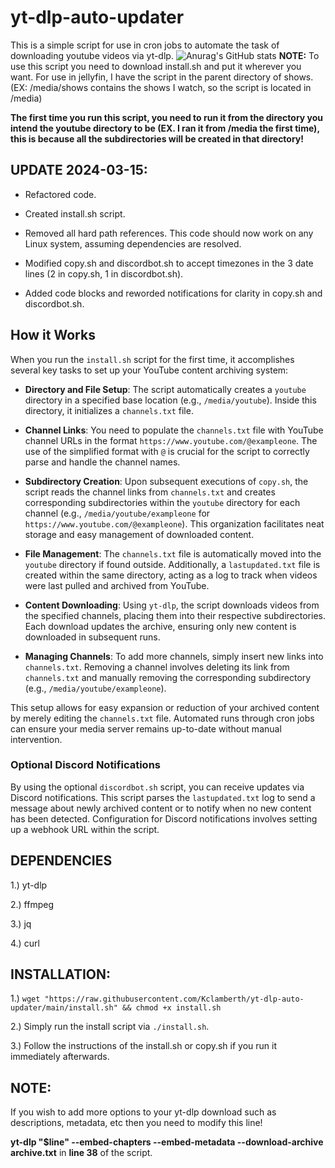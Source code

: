 # yt-dlp-auto-updater
This is a simple script for use in cron jobs to automate the task of downloading youtube videos via yt-dlp. 
![Anurag's GitHub stats](https://github-readme-stats.vercel.app/api?username=kclamberth&show_icons=true&theme=transparent)
**NOTE:**
To use this script you need to download install.sh and put it wherever you want.
For use in jellyfin, I have the script in the parent directory of shows.
(EX: /media/shows contains the shows I watch, so the script is located in /media)

**The first time you run this script, you need to run it from the directory you intend the youtube directory to be (EX. I ran it from /media the first time), this is because all the subdirectories will be created in that directory!**

**UPDATE 2024-03-15:**
--------------------------------------------------------------------------------------------------------------------------------
* Refactored code.

* Created install.sh script.

* Removed all hard path references. This code should now work on any Linux system, assuming dependencies are resolved.

* Modified copy.sh and discordbot.sh to accept timezones in the 3 date lines (2 in copy.sh, 1 in discordbot.sh).

* Added code blocks and reworded notifications for clarity in copy.sh and discordbot.sh.

## How it Works

When you run the `install.sh` script for the first time, it accomplishes several key tasks to set up your YouTube content archiving system:

- **Directory and File Setup**: The script automatically creates a `youtube` directory in a specified base location (e.g., `/media/youtube`). Inside this directory, it initializes a `channels.txt` file.

- **Channel Links**: You need to populate the `channels.txt` file with YouTube channel URLs in the format `https://www.youtube.com/@exampleone`. The use of the simplified format with `@` is crucial for the script to correctly parse and handle the channel names.

- **Subdirectory Creation**: Upon subsequent executions of `copy.sh`, the script reads the channel links from `channels.txt` and creates corresponding subdirectories within the `youtube` directory for each channel (e.g., `/media/youtube/exampleone` for `https://www.youtube.com/@exampleone`). This organization facilitates neat storage and easy management of downloaded content.

- **File Management**: The `channels.txt` file is automatically moved into the `youtube` directory if found outside. Additionally, a `lastupdated.txt` file is created within the same directory, acting as a log to track when videos were last pulled and archived from YouTube.

- **Content Downloading**: Using `yt-dlp`, the script downloads videos from the specified channels, placing them into their respective subdirectories. Each download updates the archive, ensuring only new content is downloaded in subsequent runs.

- **Managing Channels**: To add more channels, simply insert new links into `channels.txt`. Removing a channel involves deleting its link from `channels.txt` and manually removing the corresponding subdirectory (e.g., `/media/youtube/exampleone`).

This setup allows for easy expansion or reduction of your archived content by merely editing the `channels.txt` file. Automated runs through cron jobs can ensure your media server remains up-to-date without manual intervention.

### Optional Discord Notifications

By using the optional `discordbot.sh` script, you can receive updates via Discord notifications. This script parses the `lastupdated.txt` log to send a message about newly archived content or to notify when no new content has been detected. Configuration for Discord notifications involves setting up a webhook URL within the script.

**DEPENDENCIES**
-------------------------------------------------------------------------------------------------------
1.) yt-dlp

2.) ffmpeg

3.) jq

4.) curl
  
**INSTALLATION:**
-----------------------------------------------------------------------------------------------------------
1.) `wget "https://raw.githubusercontent.com/Kclamberth/yt-dlp-auto-updater/main/install.sh" && chmod +x install.sh`

2.) Simply run the install script via `./install.sh`.

3.) Follow the instructions of the install.sh or copy.sh if you run it immediately afterwards.

**NOTE:**
---------------------------------------------------------------------------------------------------------------------------------
If you wish to add more options to your yt-dlp download such as descriptions, metadata, etc then you need to modify this line!

**yt-dlp "$line" --embed-chapters --embed-metadata --download-archive archive.txt** in **line 38** of the script.


